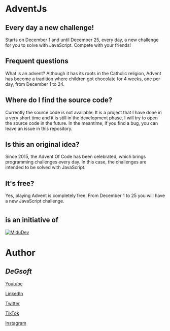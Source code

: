 # AdventJs
## Every day a new challenge!
Starts on December 1 and until December 25, every day, a new challenge for you to solve with JavaScript. Compete with your friends!

## Frequent questions
What is an advent?
Although it has its roots in the Catholic religion, Advent has become a tradition where children got chocolate for 4 weeks, one per day, from December 1 to 24.

## Where do I find the source code?
Currently the source code is not available. It is a project that I have done in a very short time and it is still in the development phase. I will try to open the source code in the future. In the meantime, if you find a bug, you can leave an issue in this repository.

## Is this an original idea?
Since 2015, the Advent Of Code has been celebrated, which brings programming challenges every day. In this case, the challenges are intended to be solved with JavaScript.

## It's free?
Yes, playing Advent is completely free. From December 1 to 25 you will have a new JavaScript challenge.

#
## is an initiative of
[![MiduDev](https://midu.dev/logo.png)](https://midu.dev)

#
# Author
## *DeGsoft*

[Youtube](https://www.youtube.com/channel/UCA3EHMeYoeCRN5gBm97UaHQ)

[LinkedIn](https://www.linkedin.com/in/diegoezequielguillen)

[Twitter](https://twitter.com/DeGsoft)

[TikTok](https://www.tiktok.com/@degsoft)

[Instagram](https://www.instagram.com/degsoft)